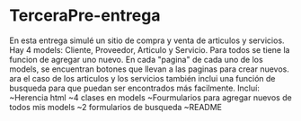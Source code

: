 # TerceraPre-entrega
En esta entrega simulé un sitio de compra y venta de articulos y servicios. Hay 4 models: Cliente, Proveedor, Articulo y Servicio. Para todos se tiene la funcion de agregar uno nuevo.
En cada "pagina" de cada uno de los models, se encuentran botones que llevan a las paginas para crear nuevos.
ara el caso de los articulos y los servicios también inclui una función de busqueda para que puedan ser encontrados más facilmente.
Incluí:
~Herencia html
~4 clases en models
~Fourmularios para agregar nuevos de todos mis models
~2 formularios de busqueda
~README
